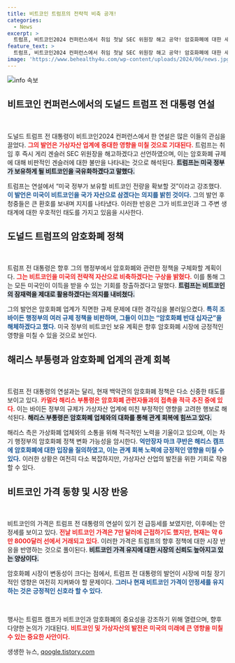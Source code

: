 ```yaml
---
title: 비트코인 트럼프의 전략적 비축 공개!
categories:
  - News
excerpt: >
  트럼프, 비트코인2024 컨퍼런스에서 취임 첫날 SEC 위원장 해고 공약! 암호화폐에 대한 새로운 시대를 선언하며, 해리스 부통령도 관계 개선 시동. 비트코인의 미래가 달려있다!
feature_text: >
  트럼프, 비트코인2024 컨퍼런스에서 취임 첫날 SEC 위원장 해고 공약! 암호화폐에 대한 새로운 시대를 선언하며, 해리스 부통령도 관계 개선 시동. 비트코인의 미래가 달려있다!
image: 'https://www.behealthy4u.com/wp-content/uploads/2024/06/news.jpg'
---
```


<p><img src="https://www.behealthy4u.com/wp-content/uploads/2024/06/news.jpg" alt="info 속보" /></p>

<h2 data-ke-size="size26">비트코인 컨퍼런스에서의 도널드 트럼프 전 대통령 연설</h2>

<p data-ke-size="size16">&nbsp;</p>

<p>도널드 트럼프 전 대통령이 비트코인2024 컨퍼런스에서 한 연설은 많은 이들의 관심을 끌었다. <b><span style="color: #ee2323;">그의 발언은 가상자산 업계에 중대한 영향을 미칠 것으로 기대된다.</span></b> 트럼프는 취임 후 즉시 게리 겐슬러 SEC 위원장을 해고하겠다고 선언하였으며, 이는 암호화폐 규제에 대해 비판적인 겐슬러에 대한 불만을 나타내는 것으로 해석된다. <b><span style="background-color: #21538527;">트럼프는 미국 정부가 보유하게 될 비트코인을 국유화하겠다고 말했다.</span></b></p>

<p>트럼프는 연설에서 “미국 정부가 보유할 비트코인 전량을 확보할 것”이라고 강조했다. <b><span style="color: #1a5490;">이 발언은 미국이 비트코인을 국가 자산으로 삼겠다는 의지를 밝힌 것이다.</span></b> 그의 발언 후 청중들은 큰 환호를 보내며 지지를 나타냈다. 이러한 반응은 그가 비트코인과 그 주변 생태계에 대한 우호적인 태도를 가지고 있음을 시사한다.</p>

<h2 data-ke-size="size26">도널드 트럼프의 암호화폐 정책</h2>

<p data-ke-size="size16">&nbsp;</p>

<p>트럼프 전 대통령은 향후 그의 행정부에서 암호화폐와 관련한 정책을 구체화할 계획이다. <b><span style="color: #ee2323;">그는 비트코인을 미국의 전략적 자산으로 비축하겠다는 구상을 밝혔다.</span></b> 이를 통해 그는 모든 미국인이 이득을 받을 수 있는 기회를 창출하겠다고 말했다. <b><span style="background-color: #21538527;">트럼프는 비트코인의 잠재력을 제대로 활용하겠다는 의지를 내비쳤다.</span></b></p>

<p>그의 발언은 암호화폐 업계가 직면한 규제 문제에 대한 경각심을 불러일으켰다. <b><span style="color: #1a5490;">특히 조 바이든 행정부의 여러 규제 정책을 비판하며, 그들이 이끄는 “암호화폐 반대 십자군”을 해체하겠다고 했다.</span></b> 미국 정부의 비트코인 보유 계획은 향후 암호화폐 시장에 긍정적인 영향을 미칠 수 있을 것으로 보인다.</p>

<h2 data-ke-size="size26">해리스 부통령과 암호화폐 업계의 관계 회복</h2>

<p data-ke-size="size16">&nbsp;</p>

<p>트럼프 전 대통령의 연설과는 달리, 현재 백악관의 암호화폐 정책은 다소 신중한 태도를 보이고 있다. <b><span style="color: #ee2323;">카멀라 해리스 부통령은 암호화폐 관련자들과의 접촉을 적극 추진 중에 있다.</span></b> 이는 바이든 정부의 규제가 가상자산 업계에 미친 부정적인 영향을 고려한 행보로 해석된다. <b><span style="background-color: #21538527;">해리스 부통령은 암호화폐 업체와의 대화를 통해 관계 회복에 힘쓰고 있다.</span></b></p>

<p>해리스 측은 가상화폐 업체와의 소통을 위해 적극적인 노력을 기울이고 있으며, 이는 차기 행정부의 암호화폐 정책 변화 가능성을 암시한다. <b><span style="color: #1a5490;">억만장자 마크 쿠반은 해리스 캠프에 암호화폐에 대한 입장을 질의하였고, 이는 관계 회복 노력에 긍정적인 영향을 미칠 수 있다.</span></b> 이러한 상황은 여전히 다소 복잡하지만, 가상자산 산업의 발전을 위한 기회로 작용할 수 있다.</p>

<h2 data-ke-size="size26">비트코인 가격 동향 및 시장 반응</h2>

<p data-ke-size="size16">&nbsp;</p>

<p>비트코인의 가격은 트럼프 전 대통령의 연설이 있기 전 급등세를 보였지만, 이후에는 안정세를 보이고 있다. <b><span style="color: #ee2323;">전날 비트코인 가격은 7만 달러에 근접하기도 했지만, 현재는 약 6만 8000달러 선에서 거래되고 있다.</span></b> 이러한 가격은 트럼프의 향후 정책에 대한 시장 반응을 반영하는 것으로 풀이된다. <b><span style="background-color: #21538527;">비트코인 가격 유지에 대한 시장의 신뢰도 높아지고 있는 양상이다.</span></b></p>

<p>암호화폐 시장이 변동성이 크다는 점에서, 트럼프 전 대통령의 발언이 시장에 미칠 장기적인 영향은 여전히 지켜봐야 할 문제이다. <b><span style="color: #1a5490;">그러나 현재 비트코인 가격이 안정세를 유지하는 것은 긍정적인 신호라 할 수 있다.</span></b></p>

<p data-ke-size="size16">&nbsp;</p> 

<p>행사는 트럼프 캠프가 비트코인과 암호화폐의 중요성을 강조하기 위해 열렸으며, 향후 다양한 논의가 기대된다. <b><span style="color: #ee2323;">비트코인 및 가상자산의 발전은 미국의 미래에 큰 영향을 미칠 수 있는 중요한 사안이다.</span></b></p>
생생한 뉴스, <a href="https://qoogle.tistory.com" rel="dofollow">qoogle.tistory.com</a>


